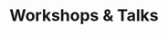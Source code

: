 ---
layout: talks
permalink: /talks/
title: Workshops & Talks
description: 
nav: true
nav_order: 5

workshops:
  - name: "Summer School on Applied Combinatorics – Cryptography and Combinatorial Topology"
    date: 11 - 23 July 2022, TCG CREST
    description: "The program covered three main areas: 
    Foundations, which focused on combinatorial mathematics, including Polya Theory, Graph Theory, and Number Theory,
    Cryptography, which explored cryptographic methods like Ciphers and Public Key Cryptography, with an introduction to Quantum Computation and Combinatorial Topology exploring the Topological Tverberg Problem and Discrete Morse Theory."
    link: "https://www.tcgcrest.org/crest-school-2022/"
  - name: "Amazon Machine Learning Summer School"
    date: July 2022
    description: "Learnt key topics like Supervised Learning, Deep Neural Networks, Deep Learning, Dimensionality Reduction and advanced topics Probabilistic Graphical Models, Sequential Learning, Causal Inference and Reinforcement Learning."
    link: "https://www.amazon.science/academic-engagements/second-annual-ml-summer-school-amazon-india"
  - name: "Winter School on Blockchain and Cryptography"
    date: 2 - 27 Dec 2019, IISER Pune
    description: "Conducted an in-depth exploration of Blockchain architecture and Distributed Ledger Technologies, focusing on their applications beyond finance in areas like supply chain, healthcare, and voting systems. This included studying various consensus mechanisms such as proof of work and proof of stake, and analyzing the security aspects of Blockchain 1.0, 2.0, and the Tangle, identifying key vulnerabilities and risks."
    link: "https://sites.google.com/site/anindyagoswami/teaching/w2019"

talks:
  - title: "Unsupervised Learning"
    thumbnail: ../assets/img/Unsupervised_learning.png
    date: 9 April 2024, St. Stephen's College, DU
    description: "This talk was a part of a workshop at DU. Unsupervised Learning is a class of ML methods for learning unlabelled data. We discussed Latent Variable Models, SVD, PCA, Autoencoders, t-SNE, Variational Inference and K-means clustering"
    link: ../assets/pdf/Unsupervised_Learning_Stephen.pdf
  - title: "Deep Item Response Theory"
    thumbnail: ../assets/img/deep_irt.png
    date: 11 September 2023, IIT-Bombay
    description: "Deep Item Response Theory (Deep IRT) is an extension of the traditional IRT which is used to analyze the properties of tests and items in educational assessments, focusing on the relationship between the latent traits of individuals and their item responses. Deep IRT takes this further by employing deep learning techniques like attention to model complex non-linear relationships between items and latent traits."
    link: ../assets/pdf/Presentation_Deep_learning_IRT_final.pdf
  - title: "MS Thesis Defense"
    date: 11 July 2023, IISER-Kolkata, MPI-NAT
    thumbnail: ../assets/img/ms_page2.png
    description: "My Master's Thesis under Prof. Johannes Soeding was presented in front of the Quantitative and Computational Biology group at MPI-NAT along with my mentors Prof. Satyaki Mazumder and Prof. Anirvan Chakraborty at IISER Kolkata."
    link: ../assets/pdf/MS_Thesis_Presentation.pdf
  - title: "Variational Inference"
    date: 10 November 2022, IISER-Kolkata
    thumbnail: ../assets/img/vi.png
    description: "Variational Inference offers an alternative to MCMC for approximating complex posterior distributions. This was an introductory talk introducing the basics of VI and how the seminal paper on Stochastic Variational Inference helped make VI faster and scalable."
    link: ../assets/pdf/vi_talk.pdf
  - title: "Computational Number Theory"
    date: 12 October 2022, IISER-Kolkata
    thumbnail: ../assets/img/img1_talk1.jpg
    description: "An introductory talk on CNT introducing Fast Exponentiation, Euler Theorem, Gauss Divisor Lemma and Modular Inversion."
    link: ../assets/pdf/Fast_Exp_Talk.pdf
  - title: "Speech Enhancement in TTS Systems"
    date: 15 December 2021, Skit AI  
    thumbnail: ../assets/img/Skit_TTS.png
    description: "My findings on enhancing speech in TTS Systems using Signal Processing, ML and DL techniques presented to the Tech team of Skit AI."
    link: ../assets/pdf/Speech_Enhancement_in_TTS_Skit.pdf
---